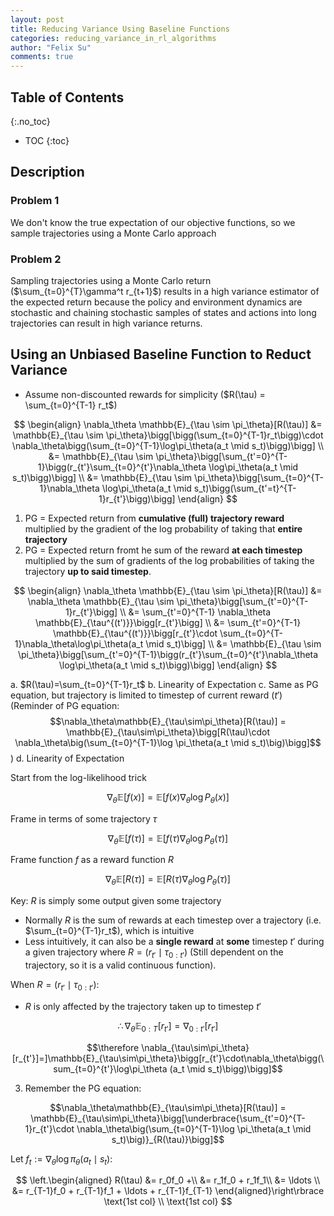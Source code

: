 ```yaml
---
layout: post
title: Reducing Variance Using Baseline Functions
categories: reducing_variance_in_rl_algorithms
author: "Felix Su"
comments: true
---
```


## Table of Contents
{:.no_toc}
* TOC
{:toc}

## Description

### Problem 1

We don't know the true expectation of our objective functions, so we sample trajectories using a Monte Carlo approach

### Problem 2

Sampling trajectories using a Monte Carlo return ($\sum_{t=0}^{T}\gamma^t r_{t+1}$) results in a high variance estimator of the expected return because the policy and environment dynamics are stochastic and chaining stochastic samples of states and actions into long trajectories can result in high variance returns.

## Using an Unbiased Baseline Function to Reduct Variance

- Assume non-discounted rewards for simplicity ($R(\tau) = \sum_{t=0}^{T-1} r_t$)

$$
\begin{align}
\nabla_\theta \mathbb{E}_{\tau \sim \pi_\theta}[R(\tau)]
&= \mathbb{E}_{\tau \sim \pi_\theta}\bigg[\bigg(\sum_{t=0}^{T-1}r_t\bigg)\cdot \nabla_\theta\bigg(\sum_{t=0}^{T-1}\log\pi_\theta(a_t \mid s_t)\bigg)\bigg] \\
&= \mathbb{E}_{\tau \sim \pi_\theta}\bigg[\sum_{t'=0}^{T-1}\bigg(r_{t'}\sum_{t=0}^{t'}\nabla_\theta \log\pi_\theta(a_t \mid s_t)\bigg)\bigg] \\
&= \mathbb{E}_{\tau \sim \pi_\theta}\bigg[\sum_{t=0}^{T-1}\nabla_\theta \log\pi_\theta(a_t \mid s_t)\bigg(\sum_{t'=t}^{T-1}r_{t'}\bigg)\bigg]
\end{align}
$$

1. PG = Expected return from **cumulative (full) trajectory reward** multiplied by the gradient of the log probability of taking that **entire trajectory**
2. PG = Expected return fromt he sum of the reward **at each timestep** multiplied by the sum of gradients of the log probabilities of taking the trajectory **up to said timestep**.

$$
\begin{align}
\nabla_\theta \mathbb{E}_{\tau \sim \pi_\theta}[R(\tau)]
&= \nabla_\theta \mathbb{E}_{\tau \sim \pi_\theta}\bigg[\sum_{t'=0}^{T-1}r_{t'}\bigg] \\
&= \sum_{t'=0}^{T-1} \nabla_\theta \mathbb{E}_{\tau^{(t')}}\bigg[r_{t'}\bigg] \\
&= \sum_{t'=0}^{T-1} \mathbb{E}_{\tau^{(t')}}\bigg[r_{t'}\cdot \sum_{t=0}^{T-1}\nabla_\theta\log\pi_\theta(a_t \mid s_t)\bigg] \\
&= \mathbb{E}_{\tau \sim \pi_\theta}\bigg[\sum_{t'=0}^{T-1}\bigg(r_{t'}\sum_{t=0}^{t'}\nabla_\theta \log\pi_\theta(a_t \mid s_t)\bigg)\bigg]
\end{align}
$$

a. $R(\tau)=\sum_{t=0}^{T-1}r_t$
b. Linearity of Expectation
c. Same as PG equation, but trajectory is limited to timestep of current reward ($t'$) (Reminder of PG equation: $$\nabla_\theta\mathbb{E}_{\tau\sim\pi_\theta}[R(\tau)] = \mathbb{E}_{\tau\sim\pi_\theta}\bigg[R(\tau)\cdot \nabla_\theta\big(\sum_{t=0}^{T-1}\log \pi_\theta(a_t \mid s_t)\big)\bigg]$$)
d. Linearity of Expectation

Start from the log-likelihood trick

$$\nabla_\theta \mathbb{E}[f(x)] = \mathbb{E}[f(x)\nabla_\theta\log P_\theta(x)]$$

Frame in terms of some trajectory $\tau$

$$\nabla_\theta \mathbb{E}[f(\tau)] = \mathbb{E}[f(\tau)\nabla_\theta\log P_\theta(\tau)]$$

Frame function $f$ as a reward function $R$

$$\nabla_\theta \mathbb{E}[R(\tau)] = \mathbb{E}[R(\tau)\nabla_\theta\log P_\theta(\tau)]$$

Key: $R$ is simply some output given some trajectory

- Normally $R$ is the sum of rewards at each timestep over a trajectory (i.e. $\sum_{t=0}^{T-1}r_t$), which is intuitive
- Less intuitively, it can also be a **single reward** at **some** timestep $t'$ during a given trajectory where $R=(r_{t'} \mid \tau_{0:t'})$ (Still dependent on the trajectory, so it is a valid continuous function).

When $R=(r_{t'} \mid \tau_{0:t'})$:

- $R$ is only affected by the trajectory taken up to timestep $t'$

$$\therefore \nabla_\theta \mathbb{E}_{0:T}[r_{t'}] = \nabla_{0:t'}[r_{t'}]$$

$$\therefore \nabla_{\tau\sim\pi_\theta}[r_{t'}]=]\mathbb{E}_{\tau\sim\pi_\theta}\bigg[r_{t'}\cdot\nabla_\theta\bigg(\sum_{t=0}^{t'}\log\pi_\theta (a_t \mid s_t)\bigg)\bigg]$$

3. Remember the PG equation:

$$\nabla_\theta\mathbb{E}_{\tau\sim\pi_\theta}[R(\tau)] = \mathbb{E}_{\tau\sim\pi_\theta}\bigg[\underbrace{\sum_{t'=0}^{T-1}r_{t'}\cdot \nabla_\theta\big(\sum_{t=0}^{T-1}\log \pi_\theta(a_t \mid s_t)\big)}_{R(\tau)}\bigg]$$

Let $f_t := \nabla_\theta \log \pi_\theta(a_t \mid s_t)$:

$$
\left.\begin{aligned}
R(\tau)
&= r_0f_0 +\\
&= r_1f_0 + r_1f_1\\
&= \ldots \\
&= r_{T-1}f_0 + r_{T-1}f_1 + \ldots + r_{T-1}f_{T-1}
\end{aligned}\right\rbrace
\text{1st col} \\ 
\text{1st col}
$$